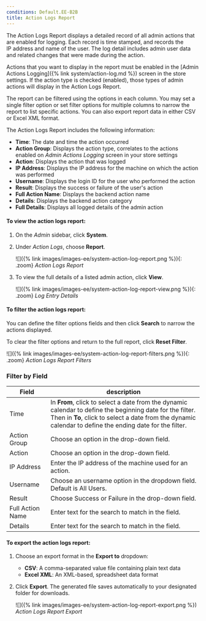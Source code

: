 ```yaml
---
conditions: Default.EE-B2B
title: Action Logs Report
---
```


The Action Logs Report displays a detailed record of all admin actions that are enabled for logging. Each record is time stamped, and records the IP address and name of the user. The log detail includes admin user data and related changes that were made during the action.

Actions that you want to display in the report must be enabled in the [Admin Actions Logging]({% link system/action-log.md %}) screen in the store settings. If the action type is checked (enabled), those types of admin actions will display in the Action Logs Report.

The report can be filtered using the options in each column. You may set a single filter option or set filter options for multiple columns to narrow the report to list specific actions. You can also export report data in either CSV or Excel XML format.

The Action Logs Report includes the following information:

-  **Time**: The date and time the action occurred
-  **Action Group**: Displays the action type, correlates to the actions enabled on _Admin Actions Logging_ screen in your store settings
-  **Action**: Displays the action that was logged
-  **IP Address**: Displays the IP address for the machine on which the action was performed
-  **Username**: Displays the login ID for the user who performed the action
-  **Result**: Displays the success or failure of the user's action
-  **Full Action Name**: Displays the backend action name
-  **Details**: Displays the backend action category
-  **Full Details**: Displays all logged details of the admin action

#### To view the action logs report:

1.  On the _Admin_ sidebar, click **System**.

1.  Under _Action Logs_, choose **Report**.

    ![]({% link images/images-ee/system-action-log-report.png %}){: .zoom}
    _Action Logs Report_

1.  To view the full details of a listed admin action, click **View**.

    ![]({% link images/images-ee/system-action-log-report-view.png %}){: .zoom}
    _Log Entry Details_

#### To filter the action logs report:

You can define the filter options fields and then click **Search** to narrow the actions displayed.

To clear the filter options and return to the full report, click **Reset Filter**.

![]({% link images/images-ee/system-action-log-report-filters.png %}){: .zoom}
_Action Logs Report Filters_

### Filter by Field

|Field|description|
|--- |--- |
|Time|In **From**, click to select a date from the dynamic calendar to define the beginning date for the filter. Then in **To**, click to select a date from the dynamic calendar to define the ending date for the filter.|
|Action Group|Choose an option in the drop-down field.|
|Action|Choose an option in the drop-down field.|
|IP Address|Enter the IP address of the machine used for an action.|
|Username|Choose an username option in the dropdown field. Default is All Users.|
|Result|Choose Success or Failure in the drop-down field.|
|Full Action Name|Enter text for the search to match in the field.|
|Details|Enter text for the search to match in the field.|


#### To export the action logs report:

1.  Choose an export format in the **Export to** dropdown:

    -  **CSV**: A comma-separated value file containing plain text data
    -  **Excel XML**: An XML-based, spreadsheet data format

2.  Click **Export**. The generated file saves automatically to your designated folder for downloads.

    ![]({% link images/images-ee/system-action-log-report-export.png %}) 
    _Action Logs Report Export_
